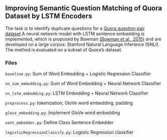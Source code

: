 ## Improving Semantic Question Matching of Quora Dataset by LSTM Encoders

The task is to identify duplicate questions for a [Quora question pair dataset](https://www.kaggle.com/c/quora-question-pairs).A neural network model
with LSTM sentence embedding is implemented, which is proposed by Bowman [(Bowman et al., 2015)](https://nlp.stanford.edu/pubs/snli_paper.pdf) and are developed on a large
corpus: Stanford Natural Language Inference (SNLI). The method is evaluated on a subset of Quora’s dataset.

### Files
`baseline.py`: Sum of Word Embedding + Logistic Regression Classifier

`nn_sum_embedding.py`: Sum of Word Embedding + Neural Network Classifier

`nn_lstm_embedding.py`: LSTM Embedding + Neural Network Classifier

`preprocess.py`: tokenization, GloVe word embedding, padding

`glove_embedding.py`: Implement GloVe word embedding

`sent_embedder.py`: Define Class Sentence Embedder

`logisticRegressionClassify.py`: Logistic Regression classifier

